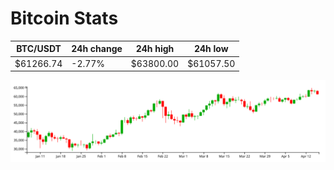 # Bitcoin Stats

BTC/USDT|24h change|24h high|24h low|
|---|---|---|---|
|$61266.74|-2.77%|$63800.00|$61057.50|

<img src="./chart.svg">
